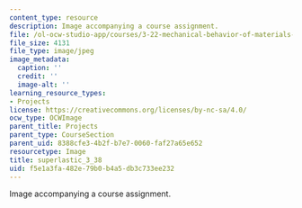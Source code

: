```yaml
---
content_type: resource
description: Image accompanying a course assignment.
file: /ol-ocw-studio-app/courses/3-22-mechanical-behavior-of-materials-spring-2008/f5e1a3fa482e79b0b4a5db3c733ee232_superlastic_3_38.jpg
file_size: 4131
file_type: image/jpeg
image_metadata:
  caption: ''
  credit: ''
  image-alt: ''
learning_resource_types:
- Projects
license: https://creativecommons.org/licenses/by-nc-sa/4.0/
ocw_type: OCWImage
parent_title: Projects
parent_type: CourseSection
parent_uid: 8388cfe3-4b2f-b7e7-0060-faf27a65e652
resourcetype: Image
title: superlastic_3_38
uid: f5e1a3fa-482e-79b0-b4a5-db3c733ee232
---
```

Image accompanying a course assignment.